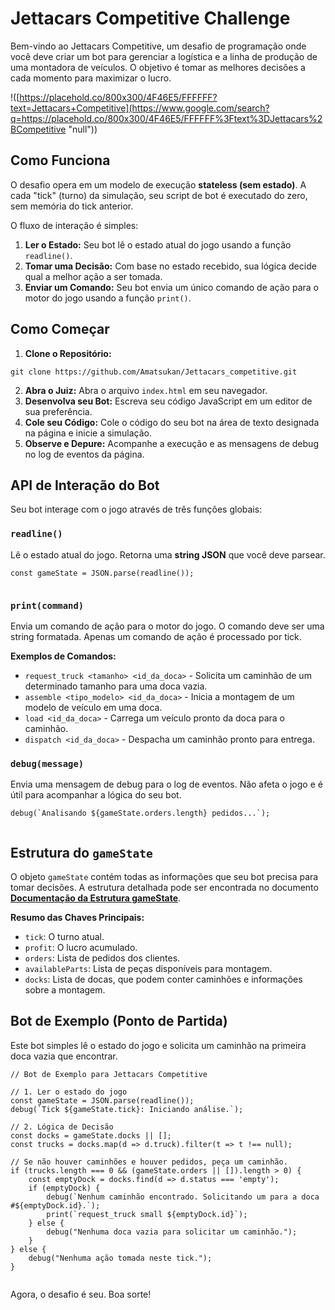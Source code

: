 # Jettacars Competitive Challenge

Bem-vindo ao Jettacars Competitive, um desafio de programação onde você deve criar um bot para gerenciar a logística e a linha de produção de uma montadora de veículos. O objetivo é tomar as melhores decisões a cada momento para maximizar o lucro.

!([https://placehold.co/800x300/4F46E5/FFFFFF?text=Jettacars+Competitive](https://www.google.com/search?q=https://placehold.co/800x300/4F46E5/FFFFFF%3Ftext%3DJettacars%2BCompetitive "null"))

## Como Funciona

O desafio opera em um modelo de execução **stateless (sem estado)**. A cada "tick" (turno) da simulação, seu script de bot é executado do zero, sem memória do tick anterior.

O fluxo de interação é simples:

1. **Ler o Estado:** Seu bot lê o estado atual do jogo usando a função `readline()`.
2. **Tomar uma Decisão:** Com base no estado recebido, sua lógica decide qual a melhor ação a ser tomada.
3. **Enviar um Comando:** Seu bot envia um único comando de ação para o motor do jogo usando a função `print()`.

## Como Começar

1. **Clone o Repositório:**  
```  
git clone https://github.com/Amatsukan/Jettacars_competitive.git  
```
2. **Abra o Juiz:** Abra o arquivo `index.html` em seu navegador.
3. **Desenvolva seu Bot:** Escreva seu código JavaScript em um editor de sua preferência.
4. **Cole seu Código:** Cole o código do seu bot na área de texto designada na página e inicie a simulação.
5. **Observe e Depure:** Acompanhe a execução e as mensagens de debug no log de eventos da página.

## API de Interação do Bot

Seu bot interage com o jogo através de três funções globais:

### `readline()`

Lê o estado atual do jogo. Retorna uma **string JSON** que você deve parsear.

```
const gameState = JSON.parse(readline());


```

### `print(command)`

Envia um comando de ação para o motor do jogo. O comando deve ser uma string formatada. Apenas um comando de ação é processado por tick.

**Exemplos de Comandos:**

* `request_truck <tamanho> <id_da_doca>` \- Solicita um caminhão de um determinado tamanho para uma doca vazia.
* `assemble <tipo_modelo> <id_da_doca>` \- Inicia a montagem de um modelo de veículo em uma doca.
* `load <id_da_doca>` \- Carrega um veículo pronto da doca para o caminhão.
* `dispatch <id_da_doca>` \- Despacha um caminhão pronto para entrega.

### `debug(message)`

Envia uma mensagem de debug para o log de eventos. Não afeta o jogo e é útil para acompanhar a lógica do seu bot.

```
debug(`Analisando ${gameState.orders.length} pedidos...`);


```

## Estrutura do `gameState`

O objeto `gameState` contém todas as informações que seu bot precisa para tomar decisões. A estrutura detalhada pode ser encontrada no documento [**Documentação da Estrutura gameState**](https://www.google.com/search?q=LINK%5FPARA%5FA%5FDOCUMENTACAO%5FAQUI.md "null").

**Resumo das Chaves Principais:**

* `tick`: O turno atual.
* `profit`: O lucro acumulado.
* `orders`: Lista de pedidos dos clientes.
* `availableParts`: Lista de peças disponíveis para montagem.
* `docks`: Lista de docas, que podem conter caminhões e informações sobre a montagem.

## Bot de Exemplo (Ponto de Partida)

Este bot simples lê o estado do jogo e solicita um caminhão na primeira doca vazia que encontrar.

```
// Bot de Exemplo para Jettacars Competitive

// 1. Ler o estado do jogo
const gameState = JSON.parse(readline());
debug(`Tick ${gameState.tick}: Iniciando análise.`);

// 2. Lógica de Decisão
const docks = gameState.docks || [];
const trucks = docks.map(d => d.truck).filter(t => t !== null);

// Se não houver caminhões e houver pedidos, peça um caminhão.
if (trucks.length === 0 && (gameState.orders || []).length > 0) {
    const emptyDock = docks.find(d => d.status === 'empty');
    if (emptyDock) {
        debug(`Nenhum caminhão encontrado. Solicitando um para a doca #${emptyDock.id}.`);
        print(`request_truck small ${emptyDock.id}`);
    } else {
        debug("Nenhuma doca vazia para solicitar um caminhão.");
    }
} else {
    debug("Nenhuma ação tomada neste tick.");
}


```

Agora, o desafio é seu. Boa sorte!
